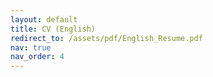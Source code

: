 ```yaml
---
layout: default
title: CV (English)
redirect_to: /assets/pdf/English_Resume.pdf
nav: true
nav_order: 4
---
```

